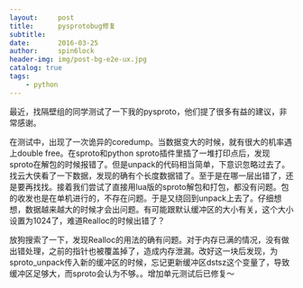 ```yaml
---
layout:     post
title:      pysprotobug修复
subtitle:   
date:       2016-03-25
author:     spin6lock
header-img: img/post-bg-e2e-ux.jpg
catalog: true
tags:
    - python
---
```

最近，找隔壁组的同学测试了一下我的pysproto，他们提了很多有益的建议，非常感谢。

在测试中，出现了一次诡异的coredump。当数据变大的时候，就有很大的机率遇上double free。在sproto和python sproto插件里插了一堆打印点后，发现sproto在解包的时候报错了。但是unpack的代码相当简单，下意识忽略过去了。找云大侠看了一下数据，发现的确有个长度数据错了。至于是在哪一层出错了，还是要再找找。接着我们尝试了直接用lua版的sproto解包和打包，都没有问题。包的收发也是在单机进行的，不存在问题。于是又绕回到unpack上去了。仔细想想，数据越来越大的时候才会出问题。有可能跟默认缓冲区的大小有关，这个大小设置为1024了，难道Realloc的时候出错了？

放狗搜索了一下，发现Realloc的用法的确有问题。对于内存已满的情况，没有做出错处理，之前的指针也被覆盖掉了，造成内存泄漏。改好这一块后发现，为sproto_unpack传入新的缓冲区的时候，忘记更新缓冲区dstsz这个变量了，导致缓冲区足够大，而sproto会认为不够。。增加单元测试后已修复～
